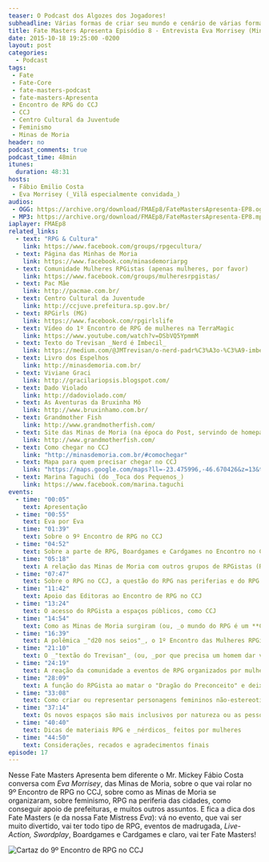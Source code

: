 ```yaml
---
teaser: O Podcast dos Algozes dos Jogadores!
subheadline: Várias formas de criar seu mundo e cenário de várias formas
title: Fate Masters Apresenta Episódio 8 - Entrevista Eva Morrisey (Minas de Moria)
date: 2015-10-18 19:25:00 -0200
layout: post
categories:
  - Podcast
tags:
 - Fate
 - Fate-Core
 - fate-masters-podcast
 - fate-masters-Apresenta
 - Encontro de RPG do CCJ
 - CCJ
 - Centro Cultural da Juventude
 - Feminismo
 - Minas de Moria
header: no
podcast_comments: true 
podcast_time: 48min
itunes:
  duration: 48:31
hosts:
 - Fábio Emilio Costa
 - Eva Morrisey (_Vilã especialmente convidada_)
audios:
 - OGG: https://archive.org/download/FMAEp8/FateMastersApresenta-EP8.ogg
 - MP3: https://archive.org/download/FMAEp8/FateMastersApresenta-EP8.mp3
iaplayer: FMAEp8 
related_links:
  - text: "RPG & Cultura"
    link: https://www.facebook.com/groups/rpgecultura/
  - text: Página das Minhas de Moria
    link: https://www.facebook.com/minasdemoriarpg
  - text: Comunidade Mulheres RPGistas (apenas mulheres, por favor)
    link: https://www.facebook.com/groups/mulheresrpgistas/
  - text: Pac Mãe
    link: http://pacmae.com.br/
  - text: Centro Cultural da Juventude
    link: http://ccjuve.prefeitura.sp.gov.br/
  - text: RPGirls (MG)
    link: https://www.facebook.com/rpgirlslife
  - text: Vídeo do 1º Encontro de RPG de mulheres na TerraMagic
    link: https://www.youtube.com/watch?v=DSbVQ5YpmmM
  - text: Texto do Trevisan _Nerd é Imbecil_
    link: https://medium.com/@JMTrevisan/o-nerd-padr%C3%A3o-%C3%A9-imbecil-e-preconceituoso-498beee30ca7
  - text: Livro dos Espelhos
    link: http://minasdemoria.com.br/
  - text: Viviane Graci
    link: http://gracilariopsis.blogspot.com/
  - text: Dado Violado
    link: http://dadoviolado.com/
  - text: As Aventuras da Bruxinha Mô
    link: http://www.bruxinhamo.com.br/
  - text: Grandmother Fish
    link: http://www.grandmotherfish.com/
  - text: Site das Minas de Moria (na época do Post, servindo de homepage do 9º Encontro de RPG no CCJ)
    link: http://www.grandmotherfish.com/
  - text: Como chegar no CCJ
    link: "http://minasdemoria.com.br/#comochegar"
  - text: Mapa para quem precisar chegar no CCJ
    link: "https://maps.google.com/maps?ll=-23.475996,-46.670426&z=13&t=m&hl=pt-BR&gl=BR&mapclient=embed&cid=5359812925205558850"
  - text: Marina Taguchi (do _Toca dos Pequenos_)
    link: https://www.facebook.com/marina.taguchi
events:
  - time: "00:05"
    text: Apresentação
  - time: "00:55"
    text: Eva por Eva
  - time: "01:39"
    text: Sobre o 9º Encontro de RPG no CCJ
  - time: "04:52"
    text: Sobre a parte de RPG, Boardgames e Cardgames no Encontro no CCJ
  - time: "05:18"
    text: A relação das Minas de Moria com outros grupos de RPGistas (Roleplayers, RPGarautos, Confraria das Idéias)
  - time: "07:47"
    text: Sobre o RPG no CCJ, a questão do RPG nas periferias e do RPG enquanto um tanto elitista
  - time: "11:42"
    text: Apoio das Editoras ao Encontro de RPG no CCJ
  - time: "13:24"
    text: O acesso do RPGista a espaços públicos, como CCJ
  - time: "14:54"
    text: Como as Minas de Moria surgiram (ou, _o mundo do RPG é um **Clube do Bolinha**_?)
  - time: "16:39"
    text: A polêmica _"d20 nos seios"_, o 1º Encontro das Mulheres RPGistas e o "nascimento" das Minas de Moria
  - time: "21:10"
    text: O _"textão do Trevisan"_ (ou, _por que precisa um homem dar voz?_)
  - time: "24:19"
    text: A reação da comunidade a eventos de RPG organizados por mulheres
  - time: "28:09"
    text: A função do RPGista ao matar o "Dragão do Preconceito" e deixar os espaços de RPG mais seguros e inclusivos
  - time: "33:08"
    text: Como criar ou representar personagens femininos não-estereotipados
  - time: "37:14"
    text: Os novos espaços são mais inclusivos por natureza ou as pessoas o tornaram?
  - time: "40:40"
    text: Dicas de materiais RPG e _nérdicos_ feitos por mulheres
  - time: "44:50"
    text: Considerações, recados e agradecimentos finais
episode: 17
---
```


Nesse Fate Masters Apresenta bem diferente o Mr. Mickey Fábio Costa conversa com _Eva Morrisey_, das Minas de Moria, sobre o que vai rolar no 9º Encontro de RPG no CCJ, sobre como as Minas de Moria se organizaram, sobre feminismo, RPG na periferia das cidades, como conseguir apoio de prefeituras, e muitos outros assuntos. E fica a dica dos Fate Masters (e da nossa Fate Mistress _Eva_): vá no evento, que vai ser muito divertido, vai ter todo tipo de RPG, eventos de madrugada, _Live-Action, Swordplay_, Boardgames e Cardgames e claro, vai ter Fate Masters!

![Cartaz do 9º Encontro de RPG no CCJ](https://fbcdn-sphotos-b-a.akamaihd.net/hphotos-ak-xap1/t31.0-8/s960x960/12095054_907120619363436_6750109236592062843_o.jpg)
